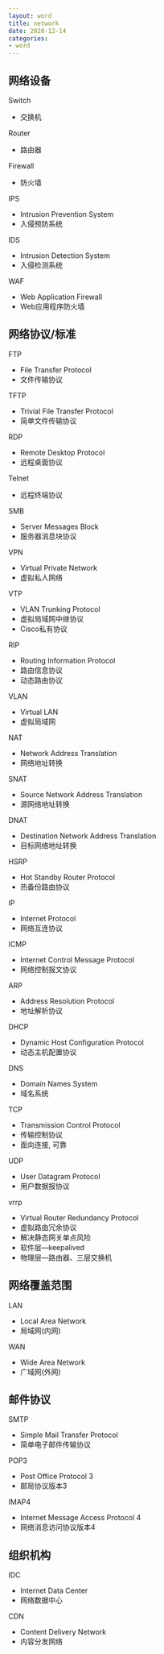 ```yaml
---
layout: word
title: network 
date: 2020-12-14
categories:
- word
---
```


## 网络设备
Switch 
* 交换机

Router
* 路由器

Firewall
* 防火墙

IPS
* Intrusion Prevention System
* 入侵预防系统

IDS
* Intrusion Detection System
* 入侵检测系统

WAF
* Web Application Firewall
* Web应用程序防火墙

## 网络协议/标准
FTP
* File Transfer Protocol
* 文件传输协议

TFTP
* Trivial File Transfer Protocol
* 简单文件传输协议

RDP
* Remote Desktop Protocol
* 远程桌面协议

Telnet
* 远程终端协议

SMB
* Server Messages Block
* 服务器消息块协议

VPN
* Virtual Private Network
* 虚拟私人网络

VTP
* VLAN Trunking Protocol
* 虚拟局域网中继协议
* Cisco私有协议

RIP
* Routing Information Protocol
* 路由信息协议
* 动态路由协议

VLAN
* Virtual LAN
* 虚拟局域网

NAT
* Network Address Translation
* 网络地址转换

SNAT
* Source Network Address Translation
* 源网络地址转换

DNAT
* Destination Network Address Translation
* 目标网络地址转换

HSRP
* Hot Standby Router Protocol
* 热备份路由协议

IP
* Internet Protocol
* 网络互连协议

ICMP
* Internet Control Message Protocol
* 网络控制报文协议

ARP
* Address Resolution Protocol
* 地址解析协议

DHCP
* Dynamic Host Configuration Protocol
* 动态主机配置协议

DNS
* Domain Names System
* 域名系统

TCP
* Transmission Control Protocol
* 传输控制协议
* 面向连接, 可靠

UDP
* User Datagram Protocol
* 用户数据报协议

vrrp
* Virtual Router Redundancy Protocol
* 虚拟路由冗余协议
* 解决静态网关单点风险
* 软件层—keepalived
* 物理层—路由器、三层交换机

## 网络覆盖范围
LAN
* Local Area Network
* 局域网(内网)

WAN
* Wide Area Network
* 广域网(外网)

## 邮件协议
SMTP
* Simple Mail Transfer Protocol
* 简单电子邮件传输协议

POP3
* Post Office Protocol 3
* 邮局协议版本3

IMAP4
* Internet Message Access Protocol 4
* 网络消息访问协议版本4

## 组织机构
IDC
* Internet Data Center
* 网络数据中心

CDN
* Content Delivery Network
* 内容分发网络

